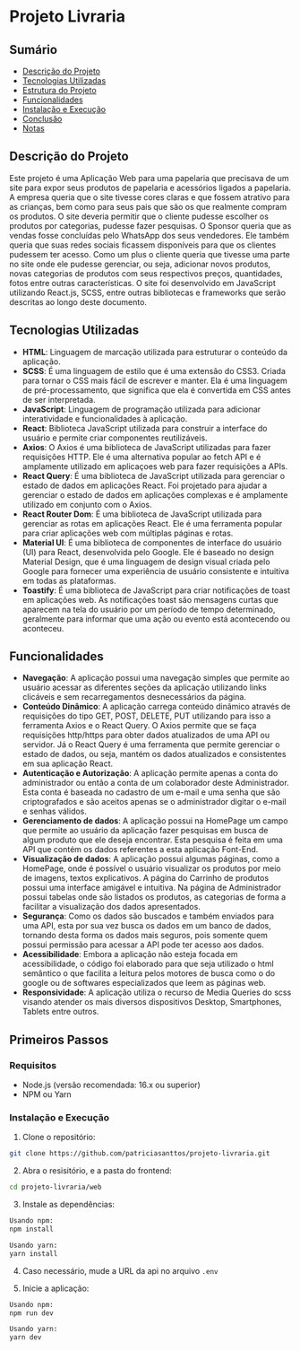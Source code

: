 # Projeto Livraria

## Sumário

- [Descrição do Projeto](#descrição-do-projeto)
- [Tecnologias Utilizadas](#tecnologias-utilizadas)
- [Estrutura do Projeto](#estrutura-do-projeto)
- [Funcionalidades](#funcionalidades)
- [Instalação e Execução](#instalação-e-execução)
- [Conclusão](#conclusão)
- [Notas](#notas)

## Descrição do Projeto

Este projeto é uma Aplicação Web para uma papelaria que precisava de um site para expor seus produtos de papelaria e acessórios ligados a papelaria. A empresa queria que o site tivesse cores claras e que fossem atrativo para as crianças, bem como para seus pais que são os que realmente compram os produtos. O site deveria permitir que o cliente pudesse escolher os produtos por categorias, pudesse fazer pesquisas. O Sponsor queria que as vendas fosse concluídas pelo WhatsApp dos seus vendedores. Ele também queria que suas redes sociais ficassem disponíveis para que os clientes pudessem ter acesso. Como um plus o cliente queria que tivesse uma parte no site onde ele pudesse gerenciar, ou seja, adicionar novos produtos, novas categorias de produtos com seus respectivos preços, quantidades, fotos entre outras características.
O site foi desenvolvido em JavaScript utilizando React.js, SCSS, entre outras bibliotecas e frameworks que serão descritas ao longo deste documento.

## Tecnologias Utilizadas

- **HTML**: Linguagem de marcação utilizada para estruturar o conteúdo da aplicação.
- **SCSS**: É uma linguagem de estilo que é uma extensão do CSS3. Criada para tornar o CSS mais fácil de escrever e manter. Ela é uma linguagem de pré-processamento, que significa que ela é convertida em CSS antes de ser interpretada.
- **JavaScript**: Linguagem de programação utilizada para adicionar interatividade e funcionalidades à aplicação.
- **React**: Biblioteca JavaScript utilizada para construir a interface do usuário e permite criar componentes reutilizáveis.
- **Axios**: O Axios é uma biblioteca de JavaScript utilizadas para fazer requisições HTTP. Ele é uma alternativa popular ao fetch API e é amplamente utilizado em aplicaçoes web para fazer requisições a APIs.
- **React Query**: É uma biblioteca de JavaScript utilizada para gerenciar o estado de dados em aplicações React. Foi projetado para ajudar a gerenciar o estado de dados em aplicações complexas e é amplamente utilizado em conjunto com o Axios.
- **React Router Dom**: É uma biblioteca de JavaScript utilizada para gerenciar as rotas em aplicações React. Ele é uma ferramenta popular para criar aplicações web com múltiplas páginas e rotas.
- **Material UI**: É uma biblioteca de componentes de interface do usuário (UI) para React, desenvolvida pelo Google. Ele é baseado no design Material Design, que é uma linguagem de design visual criada pelo Google para fornecer uma experiência de usuário consistente e intuitiva em todas as plataformas.
- **Toastify**: É uma biblioteca de JavaScript para criar notificações de toast em aplicações web. As notificações toast são mensagens curtas que aparecem na tela do usuário por um período de tempo determinado, geralmente para informar que uma ação ou evento está acontecendo ou aconteceu.

## Funcionalidades

- **Navegação**: A aplicação possui uma navegação simples que permite ao usuário acessar as diferentes seções da aplicação utilizando links clicáveis e sem recarregamentos desnecessários da página.
- **Conteúdo Dinâmico**: A aplicação carrega conteúdo dinâmico através de requisições do tipo GET, POST, DELETE, PUT utilizando para isso a ferramenta Axios e o React Query. O Axios permite que se faça requisições http/https para obter dados atualizados de uma API ou servidor. Já o React Query é uma ferramenta que permite gerenciar o estado de dados, ou seja, mantém os dados atualizados e consistentes em sua aplicação React.
- **Autenticação e Autorização**: A aplicação permite apenas a conta do administrador ou então a conta de um colaborador deste Administrador. Esta conta é baseada no cadastro de um e-mail e uma senha que são criptografados e são aceitos apenas se o administrador digitar o e-mail e senhas válidos.
- **Gerenciamento de dados**: A aplicação possui na HomePage um campo que permite ao usuário da aplicação fazer pesquisas em busca de algum produto que ele deseja encontrar. Esta pesquisa é feita em uma API que contém os dados referentes a esta aplicação Font-End.
- **Visualização de dados**: A aplicação possui algumas páginas, como a HomePage, onde é possível o usuário visualizar os produtos por meio de imagens, textos explicativos. A página do Carrinho de produtos possui uma interface amigável e intuitiva. Na página de Administrador possui tabelas onde são listados os produtos, as categorias de forma a facilitar a visualização dos dados apresentados.
- **Segurança**: Como os dados são buscados e também enviados para uma API, esta por sua vez busca os dados em um banco de dados, tornando desta forma os dados mais seguros, pois somente quem possui permissão para acessar a API pode ter acesso aos dados.
- **Acessibilidade**: Embora a aplicação não esteja focada em acessibilidade, o código foi elaborado para que seja utilizado o html semântico o que facilita a leitura pelos motores de busca como o do google ou de softwares especializados que leem as páginas web.
- **Responsividade**: A aplicação utiliza o recurso de Media Queries do scss visando atender os mais diversos dispositivos Desktop, Smartphones, Tablets entre outros.

## Primeiros Passos

### Requisitos

- Node.js (versão recomendada: 16.x ou superior)
- NPM ou Yarn

### Instalação e Execução

1. Clone o repositório:

```bash
git clone https://github.com/patriciasanttos/projeto-livraria.git
```

2. Abra o resisitório, e a pasta do frontend:

```bash
cd projeto-livraria/web
```

3. Instale as dependências:

```bash
Usando npm:
npm install

Usando yarn:
yarn install
```

4. Caso necessário, mude a URL da api no arquivo `.env`

5. Inicie a aplicação:

```bash
Usando npm:
npm run dev

Usando yarn:
yarn dev
```
